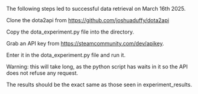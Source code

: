 The following steps led to successful data retrieval on March 16th 2025.

Clone the dota2api from https://github.com/joshuaduffy/dota2api

Copy the dota_experiment.py file into the directory.

Grab an API key from https://steamcommunity.com/dev/apikey.

Enter it in the dota_experiment.py file and run it.

Warning: this will take long, as the python script has waits in it so the API does not refuse any request.

The results should be the exact same as those seen in experiment_results.
